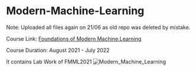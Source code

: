 # Modern-Machine-Learning
Note: Uploaded all files again on 21/06 as old repo was deleted by mistake.

Course Link: [Foundations of Modern Machine Learning](https://ihub-data.iiit.ac.in/mml2021/)

Course Duration: August 2021 - July 2022

It contains Lab Work of FMML2021
![Modern_Machine_Learning](https://user-images.githubusercontent.com/77952709/174908931-8e46a4ba-9d03-493b-aef1-5b01f7ac8f55.jpg)
